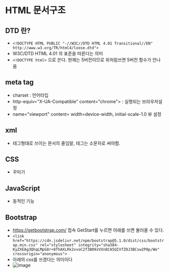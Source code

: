 # HTML 문서구조
## DTD 란?
  - ```<!DOCTYPE HTML PUBLIC "-//W3C//DTD HTML 4.01 Transitional//EN" http://www.w3.org/TR/html4/loose.dtd">```
  - W3C/DTD HTML 4.01 의 표준을 따른다는 의미
  - ```<!DOCTYPE html>``` 으로 쓴다. 현재는 5버전이므로 위처럼쓰면 5버전 함수가 안나옴
## meta tag
  - charset : 언어타입
  - http-equiv="X-UA-Compatible" content="chrome"> : 실행되는 브라우저설정
  - name="viewport" content= width=device-width, initial-scale-1.0 뷰 설정
## xml
  - 테그형태로 쓰이는 문서의 줄임말, 테그는 소문자로 써야함.
## CSS
  - 꾸미기
## JavaScript
  - 동적인 기능
## Bootstrap
  - https://getbootstrap.com/ 접속 GetStart를 누르면 아래를 쓰면 불러올 수 있다.
  - ```<link href="https://cdn.jsdelivr.net/npm/bootstrap@5.1.0/dist/css/bootstrap.min.css" rel="stylesheet" integrity="sha384-KyZXEAg3QhqLMpG8r+8fhAXLRk2vvoC2f3B09zVXn8CA5QIVfZOJ3BCsw2P0p/We" crossorigin="anonymous">```
  - 아래의 css를 쓰겠다는 의미이다
  - ![image](https://user-images.githubusercontent.com/11310445/132145829-24b6e5a1-a322-4e16-8922-440c4951b1e5.png)

